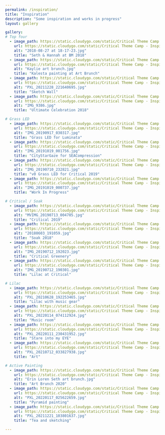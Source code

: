 ```yaml
---
permalink: /inspiration/
title: "Inspiration"
description: "Some inspiration and works in progress"
layout: gallery

gallery:
# Top four
  - image_path: https://static.cloudygo.com/static/Critical Theme Camp - Inspiration/2018-08-27 at 18-17-23_thumb.jpg
    url: https://static.cloudygo.com/static/Critical Theme Camp - Inspiration/2018-08-27 at 18-17-23.jpg
    alt: "2018-08-27 at 18-17-23.jpg"
    title: "Seth & Hannah at BM 2018"
  - image_path: https://static.cloudygo.com/static/Critical Theme Camp - Inspiration/Kaylie art brunch_thumb.jpg
    url: https://static.cloudygo.com/static/Critical Theme Camp - Inspiration/Kaylie art brunch.jpg
    alt: "Kaylie art brunch.jpg"
    title: "Kalesta painting at Art Brunch"
  - image_path: https://static.cloudygo.com/static/Critical Theme Camp - Inspiration/PXL_20211228_221640695_thumb.jpg
    url: https://static.cloudygo.com/static/Critical Theme Camp - Inspiration/PXL_20211228_221640695.jpg
    alt: "PXL_20211228_221640695.jpg"
    title: "Sketch Wall"
  - image_path: https://static.cloudygo.com/static/Critical Theme Camp - Inspiration/IMG_9386_thumb.jpg
    url: https://static.cloudygo.com/static/Critical Theme Camp - Inspiration/IMG_9386.jpg
    alt: "IMG_9386.jpg"
    title: "Ultimate Celebration 2018"

# Grass LED
  - image_path: https://static.cloudygo.com/static/Critical Theme Camp - Inspiration/IMG_20190917_030317_thumb.jpg
    url: https://static.cloudygo.com/static/Critical Theme Camp - Inspiration/IMG_20190917_030317.jpg
    alt: "IMG_20190917_030317.jpg"
    title: "Grass LED for Luminata"
  - image_path: https://static.cloudygo.com/static/Critical Theme Camp - Inspiration/IMG_20191019_001756_thumb.jpg
    url: https://static.cloudygo.com/static/Critical Theme Camp - Inspiration/IMG_20191019_001756.jpg
    alt: "IMG_20191019_001756.jpg"
    title: "CityStarGaze for SEACompression"
  - image_path: https://static.cloudygo.com/static/Critical Theme Camp - Inspiration/IMG_20190710_232821_thumb.jpg
    url: https://static.cloudygo.com/static/Critical Theme Camp - Inspiration/IMG_20190710_232821.jpg
    alt: "IMG_20190710_232821.jpg"
    title: "v0 Grass LED for Critical 2019"
  - image_path: https://static.cloudygo.com/static/Critical Theme Camp - Inspiration/IMG_20191019_000737_thumb.jpg
    url: https://static.cloudygo.com/static/Critical Theme Camp - Inspiration/IMG_20191019_000737.jpg
    alt: "IMG_20191019_000737.jpg"
    title: "Work In Progress"

# Critical / Soak
  - image_path: https://static.cloudygo.com/static/Critical Theme Camp - Inspiration/MVIMG_20190713_004705_thumb.jpg
    url: https://static.cloudygo.com/static/Critical Theme Camp - Inspiration/MVIMG_20190713_004705.jpg
    alt: "MVIMG_20190713_004705.jpg"
    title: "Critical 2019"
  - image_path: https://static.cloudygo.com/static/Critical Theme Camp - Inspiration/20180603_191059_thumb.jpg
    url: https://static.cloudygo.com/static/Critical Theme Camp - Inspiration/20180603_191059.jpg
    alt: "20180603_191059.jpg"
    title: "Soak 2018"
  - image_path: https://static.cloudygo.com/static/Critical Theme Camp - Inspiration/IMG_20190712_192023_thumb.jpg
    url: https://static.cloudygo.com/static/Critical Theme Camp - Inspiration/IMG_20190712_192023.jpg
    alt: "IMG_20190712_192023.jpg"
    title: "Critical Greenery"
  - image_path: https://static.cloudygo.com/static/Critical Theme Camp - Inspiration/IMG_20190712_190301_thumb.jpg
    url: https://static.cloudygo.com/static/Critical Theme Camp - Inspiration/IMG_20190712_190301.jpg
    alt: "IMG_20190712_190301.jpg"
    title: "Lilac at Critical"

# Lilac
  - image_path: https://static.cloudygo.com/static/Critical Theme Camp - Inspiration/PXL_20210628_192253465_thumb.jpg
    url: https://static.cloudygo.com/static/Critical Theme Camp - Inspiration/PXL_20210628_192253465.jpg
    alt: "PXL_20210628_192253465.jpg"
    title: "Lilac with music gear"
  - image_path: https://static.cloudygo.com/static/Critical Theme Camp - Inspiration/PXL_20220114_074112924_thumb.jpg
    url: https://static.cloudygo.com/static/Critical Theme Camp - Inspiration/PXL_20220114_074112924.jpg
    alt: "PXL_20220114_074112924.jpg"
    title: "Music room"
  - image_path: https://static.cloudygo.com/static/Critical Theme Camp - Inspiration/PXL_20220111_230431952_thumb.jpg
    url: https://static.cloudygo.com/static/Critical Theme Camp - Inspiration/PXL_20220111_230431952.jpg
    alt: "PXL_20220111_230431952.jpg"
    title: "Stare into my EYE"
  - image_path: https://static.cloudygo.com/static/Critical Theme Camp - Inspiration/PXL_20210712_033827938_thumb.jpg
    url: https://static.cloudygo.com/static/Critical Theme Camp - Inspiration/PXL_20210712_033827938.jpg
    alt: "PXL_20210712_033827938.jpg"
    title: "Art"

# Active Painting
  - image_path: https://static.cloudygo.com/static/Critical Theme Camp - Inspiration/Erin Loren Seth art brunch_thumb.jpg
    url: https://static.cloudygo.com/static/Critical Theme Camp - Inspiration/Erin Loren Seth art brunch.jpg
    alt: "Erin Loren Seth art brunch.jpg"
    title: "Art Brunch 2020"
  - image_path: https://static.cloudygo.com/static/Critical Theme Camp - Inspiration/PXL_20220117_025622659_thumb.jpg
    url: https://static.cloudygo.com/static/Critical Theme Camp - Inspiration/PXL_20220117_025622659.jpg
    alt: "PXL_20220117_025622659.jpg"
    title: "Pyramid painting"
  - image_path: https://static.cloudygo.com/static/Critical Theme Camp - Inspiration/PXL_20211221_103801637_thumb.jpg
    url: https://static.cloudygo.com/static/Critical Theme Camp - Inspiration/PXL_20211221_103801637.jpg
    alt: "PXL_20211221_103801637.jpg"
    title: "Tea and sketching"

---
```


